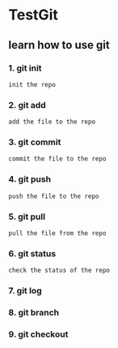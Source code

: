 # TestGit

## learn how to use git

### 1. git init
    init the repo

### 2. git add
    add the file to the repo

### 3. git commit
    commit the file to the repo

### 4. git push
    push the file to the repo

### 5. git pull
    pull the file from the repo

### 6. git status
    check the status of the repo

### 7. git log

### 8. git branch

### 9. git checkout
